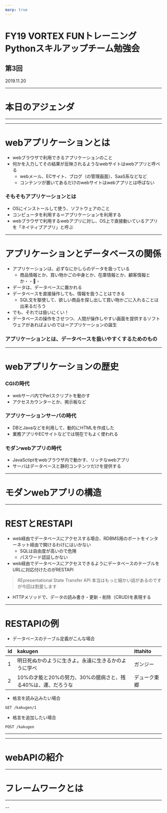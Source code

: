 ```yaml
---
marp: true
---
```


<!-- page_number: true -->
<!-- $theme: defalut -->
<!-- $size: 16:9 -->

FY19 VORTEX FUNトレーニング
Pythonスキルアップチーム勉強会
==

## 第3回
2019.11.20

---

本日のアジェンダ
=

---

---

webアプリケーションとは
==
- webブラウザで利用できるアプリケーションのこと
- 何かを入力してその結果が反映されるようなwebサイトはwebアプリと呼べる
  - webメール、ECサイト、ブログ（の管理画面）、SaaS系などなど
  - コンテンツが置いてあるだけのwebサイトはwebアプリとは呼ばない
### そもそもアプリケーションとは
- OSにインストールして使う、ソフトウェアのこと
- コンピュータを利用する＝アプリケーションを利用する
- webブラウザで利用するwebアプリに対し、OS上で直接動いているアプリを「ネイティブアプリ」と呼ぶ  

---

アプリケーションとデータベースの関係
==
- アプリケーションは、必ずなにかしらのデータを扱っている
  - 商品情報とか、買い物かごの中身とか、在庫情報とか、顧客情報とか・・・
- データは、データベースに置かれる
- データベースを直接操作しても、情報を扱うことはできる
  - SQL文を駆使して、欲しい商品を探し出して買い物かごに入れることは出来るだろう
- でも、それでは扱いにくい！
- データベースの操作をさせつつ、人間が操作しやすい画面を提供するソフトウェアがあればよいのでは＝アプリケーションの誕生
### アプリケーションとは、データベースを扱いやすくするためのもの

---

webアプリケーションの歴史
==
### CGIの時代
- webサーバ内でPerlスクリプトを動かす
- アクセスカウンターとか、掲示板など
### アプリケーションサーバの時代
- DBとJavaなどを利用して、動的にHTMLを作成した
- 業務アプリやECサイトなどでは現在でもよく使われる
### モダンwebアプリの時代
- JavaSctiptをwebブラウザ内で動かす、リッチなwebアプリ
- サーバはデータベースと静的コンテンツだけを提供する　

---

モダンwebアプリの構造
==


---

RESTとRESTAPI
==
- web経由でデータベースにアクセスする場合、RDBMS用のポートをインターネット経由で開けるわけにはいかない
  - SQLは自由度が高いので危険
  - パスワード認証しかない
- web経由でデータベースにアクセスできるようにデータベースのテーブルをURLに対応付けたのがRESTAPI
> REpresentational  State Transfer API
> 本当はもっと細かい話があるのですが今回は割愛します
- HTTPメソッドで、データの読み書き・更新・削除（CRUD)を表現する 

---

RESTAPIの例
==
- データベースのテーブル定義がこんな場合

|id|kakugen|ittahito|
|:-|:-|:-|
|1|明日死ぬかのように生きよ。永遠に生きるかのように学べ|ガンジー|
|2|10%の才能と20%の努力、30%の臆病さと、残る40%は、運、だろうな|デューク東郷|

- 格言を読み込みたい場合
```
GET /kakugen/1
```

- 格言を追加したい場合
```
POST /kakugen
```

---

---

webAPIの紹介
==

---

フレームワークとは
==



---



--
